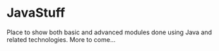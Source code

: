 JavaStuff
=========

Place to show both basic and advanced modules done using Java and related technologies.
More to come...

